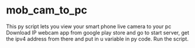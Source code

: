 # mob_cam_to_pc
This py script lets you view your smart phone live camera to your pc
Download IP webcam app from google play store and go to start server, get the ipv4 address from there and put in u variable in py code.
Run the script.
